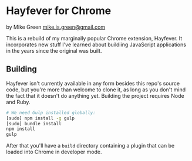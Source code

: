 Hayfever for Chrome
==================================================

by Mike Green [mike.is.green@gmail.com][1]

This is a rebuild of my marginally popular Chrome extension, Hayfever. It incorporates new stuff I've learned about buildiing JavaScript applications in the years since the original was built.

Building
--------------------------------------------------

Hayfever isn't currently available in any form besides this repo's source code, but you're more than welcome to clone it, as long as you don't mind the fact that it doesn't do anything yet. Building the project requires Node and Ruby.

```sh
# We need Gulp installed globally:
[sudo] npm install -g gulp
[sudo] bundle install
npm install
gulp
```

After that you'll have a `build` directory containing a plugin that can be loaded into Chrome in developer mode.

[1]: mailto:mike.is.green@gmail.com
